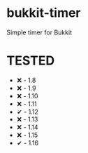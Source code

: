 # bukkit-timer
Simple timer for Bukkit

# TESTED
- ❌ - 1.8
- ❌ - 1.9
- ❌ - 1.10
- ❌ - 1.11
- ✔ - 1.12
- ❌ - 1.13
- ❌ - 1.14
- ❌ - 1.15
- ✔ - 1.16
